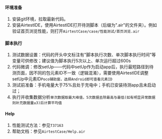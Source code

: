 ﻿#### 环境准备
1.  安装git环境，拉取最新代码。
2.  安装AirtestIDE，使用AirtestIDE打开待测脚本（后缀为".air"的文件夹）。例如验证首页浏览性能，则打开`AirtestCase/case/性能测试/首页浏览.air`


#### 脚本执行
1.  测试数据设置：代码的开头中文标注有"脚本执行次数、单次脚本执行时间"等变量可供修改；建议值为脚本执行5次以上、单次运行超过600s
2.  代码微调：修改setUp——代码中setUp作为启动app后，执行最短路径到待测页面，因不同的包元素ID不一致（逻辑混淆），需要使用AirtestIDE调整setUp中元素ID`Poco辅助窗，选择Android即可查看元素ID`
3.  测试前准备：手机电量大于75%且处于充电中；手机已安装待测app且未启动过；
4.  执行并收集数据分析`单次数据取最大峰值，5次数据去除最高与最低(如有明显异常数据则补充数据量≥3)后计算平均值`


#### Help
1.  性能测试方法：参见`T37163`
2.  帮助文档：参见`AirtestCase/Help.air`

